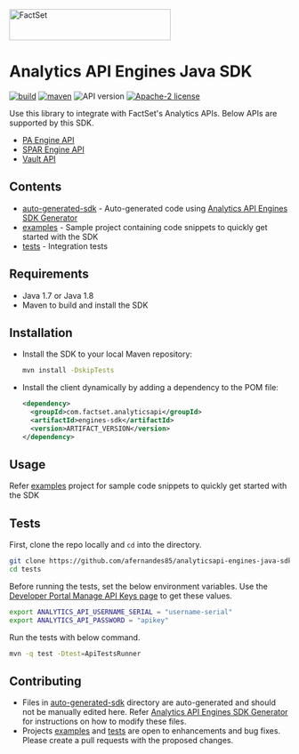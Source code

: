 <img alt="FactSet" src="https://www.factset.com/hubfs/Assets/images/factset-logo.svg" height="56" width="290">

# Analytics API Engines Java SDK

[![build](https://img.shields.io/github/workflow/status/afernandes85/analyticsapi-engines-java-sdk/CI)](https://github.com/afernandes85/analyticsapi-engines-java-sdk/actions?query=workflow%3ACI)
[![maven](https://img.shields.io/maven-central/v/com.factset.analyticsapi/engines-sdk)](https://mvnrepository.com/artifact/com.factset.analyticsapi)
![API version](https://img.shields.io/badge/API-v2-blue)
[![Apache-2 license](https://img.shields.io/badge/license-Apache2-brightgreen.svg)](https://www.apache.org/licenses/LICENSE-2.0)

Use this library to integrate with FactSet's Analytics APIs. Below APIs are supported by this SDK.

* [PA Engine API](https://developer.factset.com/api-catalog/pa-engine-api)
* [SPAR Engine API](https://developer.factset.com/api-catalog/spar-engine-api)
* [Vault API](https://developer.factset.com/api-catalog/vault-api)

## Contents

* [auto-generated-sdk](auto-generated-sdk) - Auto-generated code using [Analytics API Engines SDK Generator](https://github.com/afernandes85/analyticsapi-engines-sdk-generator)
* [examples](examples) - Sample project containing code snippets to quickly get started with the SDK  
* [tests](tests) - Integration tests

## Requirements

* Java 1.7 or Java 1.8
* Maven to build and install the SDK

## Installation

* Install the SDK to your local Maven repository:

  ```sh
  mvn install -DskipTests
  ```

* Install the client dynamically by adding a dependency to the POM file:

  ```xml
  <dependency>
    <groupId>com.factset.analyticsapi</groupId>
    <artifactId>engines-sdk</artifactId>
    <version>ARTIFACT_VERSION</version>
  </dependency>
  ```

## Usage

Refer [examples](examples) project for sample code snippets to quickly get started with the SDK

## Tests

First, clone the repo locally and `cd` into the directory.

```sh
git clone https://github.com/afernandes85/analyticsapi-engines-java-sdk.git
cd tests
```

Before running the tests, set the below environment variables. Use the [Developer Portal Manage API Keys page](https://developer.factset.com/manage-api-keys) to get these values.

```sh
export ANALYTICS_API_USERNAME_SERIAL = "username-serial"
export ANALYTICS_API_PASSWORD = "apikey"
```

Run the tests with below command.

```sh
mvn -q test -Dtest=ApiTestsRunner
```

## Contributing

* Files in [auto-generated-sdk](auto-generated-sdk) directory are auto-generated and should not be manually edited here. Refer [Analytics API Engines SDK Generator](https://github.com/afernandes85/analyticsapi-engines-sdk-generator) for instructions on how to modify these files.
* Projects [examples](examples) and [tests](tests) are open to enhancements and bug fixes. Please create a pull requests with the proposed changes.
